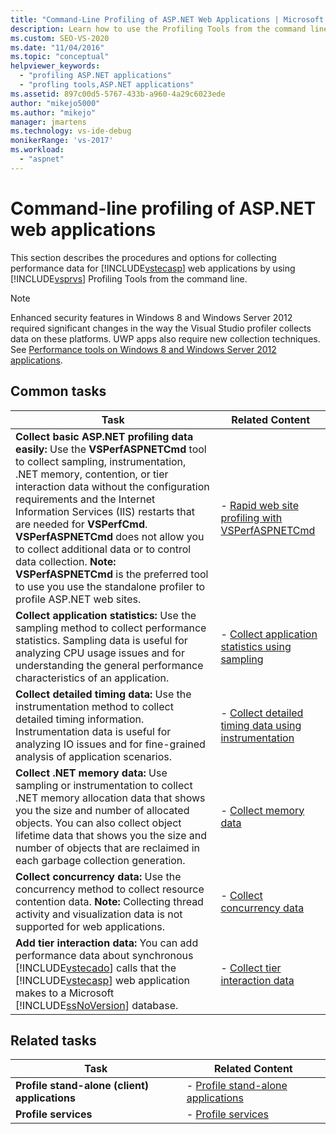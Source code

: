 ```yaml
---
title: "Command-Line Profiling of ASP.NET Web Applications | Microsoft Docs"
description: Learn how to use the Profiling Tools from the command line to collect performance data for ASP.NET web applications.
ms.custom: SEO-VS-2020
ms.date: "11/04/2016"
ms.topic: "conceptual"
helpviewer_keywords:
  - "profiling ASP.NET applications"
  - "profling tools,ASP.NET applications"
ms.assetid: 897c00d5-5767-433b-a960-4a29c6023ede
author: "mikejo5000"
ms.author: "mikejo"
manager: jmartens
ms.technology: vs-ide-debug
monikerRange: 'vs-2017'
ms.workload:
  - "aspnet"
---
```

# Command-line profiling of ASP.NET web applications
This section describes the procedures and options for collecting performance data for [!INCLUDE[vstecasp](../code-quality/includes/vstecasp_md.md)] web applications by using [!INCLUDE[vsprvs](../code-quality/includes/vsprvs_md.md)] Profiling Tools from the command line.

> [!NOTE]
> Enhanced security features in Windows 8 and Windows Server 2012 required significant changes in the way the Visual Studio profiler collects data on these platforms. UWP apps also require new collection techniques. See [Performance tools on Windows 8 and Windows Server 2012 applications](../profiling/performance-tools-on-windows-8-and-windows-server-2012-applications.md).

## Common tasks

| Task | Related Content |
| - | - |
| **Collect basic ASP.NET profiling data easily:** Use the **VSPerfASPNETCmd** tool to collect sampling, instrumentation, .NET memory, contention, or tier interaction data without the configuration requirements and the Internet Information Services (IIS) restarts that are needed for **VSPerfCmd**. **VSPerfASPNETCmd** does not allow you to collect additional data or to control data collection. **Note:**  **VSPerfASPNETCmd** is the preferred tool to use you use the standalone profiler to profile ASP.NET web sites. | -   [Rapid web site profiling with VSPerfASPNETCmd](../profiling/rapid-web-site-profiling-with-vsperfaspnetcmd.md) |
| **Collect application statistics:** Use the sampling method to collect performance statistics. Sampling data is useful for analyzing CPU usage issues and for understanding the general performance characteristics of an application. | -   [Collect application statistics using sampling](../profiling/collecting-application-statistics-for-aspnet-using-the-profiler-sampling-method.md) |
| **Collect detailed timing data:** Use the instrumentation method to collect detailed timing information. Instrumentation data is useful for analyzing IO issues and for fine-grained analysis of application scenarios. | -   [Collect detailed timing data using instrumentation](../profiling/collecting-detailed-timing-data-aspnet-profiler-instrumentation-method.md) |
| **Collect .NET memory data:** Use sampling or instrumentation to collect .NET memory allocation data that shows you the size and number of allocated objects. You can also collect object lifetime data that shows you the size and number of objects that are reclaimed in each garbage collection generation. | -   [Collect memory data](../profiling/collecting-memory-data-from-an-aspnet-web-application.md) |
| **Collect concurrency data:** Use the concurrency method to collect resource contention data. **Note:**  Collecting thread activity and visualization data is not supported for web applications. | -   [Collect concurrency data](../profiling/collecting-concurrency-data-for-an-aspnet-web-application.md) |
| **Add tier interaction data:** You can add performance data about synchronous [!INCLUDE[vstecado](../data-tools/includes/vstecado_md.md)] calls that the [!INCLUDE[vstecasp](../code-quality/includes/vstecasp_md.md)] web application makes to a Microsoft [!INCLUDE[ssNoVersion](../data-tools/includes/ssnoversion_md.md)] database. | -   [Collect tier interaction data](../profiling/adding-tier-interaction-data-from-the-command-line.md) |

## Related tasks

|Task|Related Content|
|----------|---------------------|
|**Profile stand-alone (client) applications**|-   [Profile stand-alone applications](../profiling/command-line-profiling-of-stand-alone-applications.md)|
|**Profile services**|-   [Profile services](../profiling/command-line-profiling-of-services.md)|

